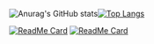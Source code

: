 
![Anurag's GitHub stats](https://github-readme-stats.vercel.app/api?username=ThiagoJv-pro&theme=midnight-purple&show_icons=true)[![Top Langs](https://github-readme-stats.vercel.app/api/top-langs/?username=ThiagoJv-pro&theme=midnight-purple&layout=compact)](https://github.com/anuraghazra/github-readme-stats)

[![ReadMe Card](https://github-readme-stats.vercel.app/api/pin/?username=ThiagoJv-pro&repo=FreeCodeCamp-Challenges&theme=midnight-purple)](https://github.com/ThiagoJv-pro/FreeCodeCamp-Challenges)
[![ReadMe Card](https://github-readme-stats.vercel.app/api/pin/?username=ThiagoJv-pro&repo=FreeCodeCamp-Challenges&theme=midnight-purple)](https://github.com/madushadhanushka/differ)


